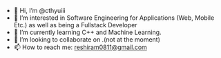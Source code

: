 - 👋 Hi, I’m @cthyuiii
- 👀 I’m interested in Software Engineering for Applications (Web, Mobile Etc.) as well as being a Fullstack Developer
- 🌱 I’m currently learning C++ and Machine Learning.
- 💞️ I’m looking to collaborate on .(not at the moment)
- 📫 How to reach me: reshiram0811@gmail.com

<!---
cthyuiii/cthyuiii is a ✨ special ✨ repository because its `README.md` (this file) appears on your GitHub profile.
You can click the Preview link to take a look at your changes.
--->
